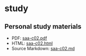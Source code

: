 # study

## Personal study materials

- PDF: [saa-c02.pdf](./saa-c02/saa-c02.pdf)
- HTML: [saa-c02.html](./saa-c02/saa-c02.html)
- Source Markdown: [saa-c02.md](./saa-c02/saa-c02.md)

